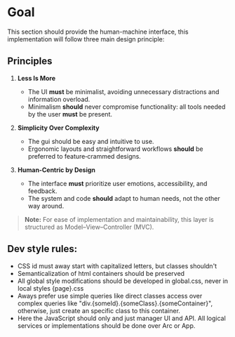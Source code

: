 # Goal

This section should provide the human-machine interface, this implementation will follow three main design principle:

## Principles

1. **Less Is More**
    - The UI **must** be minimalist, avoiding unnecessary distractions and information overload.  
    - Minimalism **should** never compromise functionality: all tools needed by the user **must** be present.

2. **Simplicity Over Complexity**
    - The gui should be easy and intuitive to use.
    - Ergonomic layouts and straightforward workflows **should** be preferred to feature‑crammed designs.

3. **Human‑Centric by Design**
   - The interface **must** prioritize user emotions, accessibility, and feedback.  
   - The system and code **should** adapt to human needs, not the other way around.

> **Note:** For ease of implementation and maintainability, this layer is structured as Model–View–Controller (MVC).

## Dev style rules:

- CSS id must away start with capitalized letters, but classes shouldn't
- Semanticalization of html containers should be preserved
- All global style modifications should be developed in global.css, never in local styles {page}.css
- Aways prefer use simple queries like direct classes access over complex queries like "div.{someId}.{someClass}.{someContainer}", otherwise, just create an specific class to this container.
- Here the JavaScript should only and just manager UI and API. All logical services or implementations should be done over Arc or App.